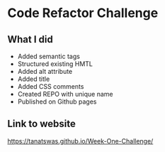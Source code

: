 # Code Refactor Challenge

## What I did
* Added semantic tags
* Structured existing HMTL
* Added alt attribute
* Added title
* Added CSS comments
* Created REPO with unique name
* Published on Github pages
## Link to website
https://tanatswas.github.io/Week-One-Challenge/
